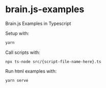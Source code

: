 # brain.js-examples
Brain.js Examples in Typescript


Setup with:
```typescript
yarn
```

Call scripts with:
```shell
npx ts-node src/{script-file-name-here}.ts
```

Run html examples with:
```shell
yarn serve
```
